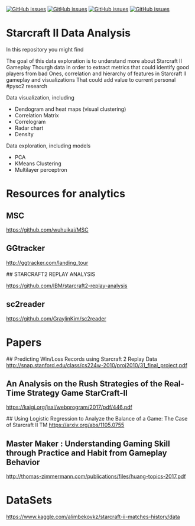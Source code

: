 
[![GitHub issues](https://img.shields.io/github/issues/SoyGema/Starcraft_2_Data_Analysis.svg)](https://github.com/SoyGema/Startcraft_pysc2_minigames/blob/master/LICENSE)
[![GitHub issues](https://img.shields.io/github/forks/SoyGema/Starcraft_2_Data_Analysis.svg)](https://github.com/SoyGema/Startcraft_pysc2_minigames/blob/master/FORKS)
[![GitHub issues](https://img.shields.io/github/stars/SoyGema/Starcraft_2_Data_Analysis.svg)](https://github.com/SoyGema/Startcraft_pysc2_minigames/blob/master/STARS)
[![GitHub issues](https://img.shields.io/twitter/url/https/github.com/SoyGema/Starcraft_2_Data_Analysis.svg?style=social)](https://github.com/SoyGema/Startcraft_pysc2_minigames/blob/master/TWEET)

# Starcraft II Data Analysis
In this repository you might find 

The goal of this data exploration is to understand more about Starcraft II Gameplay
Thourgh data in order to extract metrics that could identify good players from bad
Ones, correlation and hierarchy of features in Starcraft II gameplay and visualizations
That could add value to current personal #pysc2 research 

Data visualization, including

 - Dendogram and heat maps (visual clustering)
 - Correlation Matrix
 - Correlogram
 - Radar chart
 - Density



Data exploration, including models
 - PCA
 - KMeans Clustering
 - Multilayer perceptron




# Resources for analytics 

## MSC

https://github.com/wuhuikai/MSC

## GGtracker 

http://ggtracker.com/landing_tour

## STARCRAFT2 REPLAY ANALYSIS

https://github.com/IBM/starcraft2-replay-analysis

## sc2reader
https://github.com/GraylinKim/sc2reader


# Papers 

## Predicting Win/Loss Records using Starcraft 2 Replay Data
http://snap.stanford.edu/class/cs224w-2010/proj2010/31_final_project.pdf

## An Analysis on the Rush Strategies of the Real-Time Strategy Game StarCraft-II
https://kaigi.org/jsai/webprogram/2017/pdf/446.pdf

## Using Logistic Regression to Analyze the Balance of a Game: The Case of Starcraft II TM
https://arxiv.org/abs/1105.0755

## Master Maker : Understanding Gaming Skill through Practice and Habit from Gameplay Behavior
http://thomas-zimmermann.com/publications/files/huang-topics-2017.pdf

# DataSets
https://www.kaggle.com/alimbekovkz/starcraft-ii-matches-history/data
